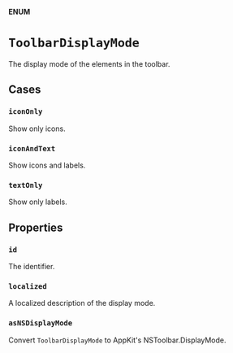 **ENUM**

# `ToolbarDisplayMode`

The display mode of the elements in the toolbar.

## Cases
### `iconOnly`

Show only icons.

### `iconAndText`

Show icons and labels.

### `textOnly`

Show only labels.

## Properties
### `id`

The identifier.

### `localized`

A localized description of the display mode.

### `asNSDisplayMode`

Convert ``ToolbarDisplayMode`` to AppKit's NSToolbar.DisplayMode.
